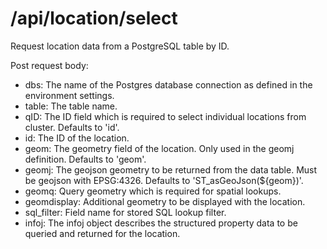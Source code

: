 # /api/location/select

Request location data from a PostgreSQL table by ID.

Post request body:

* dbs: The name of the Postgres database connection as defined in the environment settings.
* table: The table name.
* qID: The ID field which is required to select individual locations from cluster. Defaults to 'id'.
* id: The ID of the location.
* geom: The geometry field of the location. Only used in the geomj definition. Defaults to 'geom'.
* geomj: The geojson geometry to be returned from the data table. Must be geojson with EPSG:4326. Defaults to 'ST\_asGeoJson\(${geom}\)'.
* geomq: Query geometry which is required for spatial lookups.
* geomdisplay: Additional geometry to be displayed with the location.
* sql\_filter: Field name for stored SQL lookup filter.
* infoj: The infoj object describes the structured property data to be queried and returned for the location.

